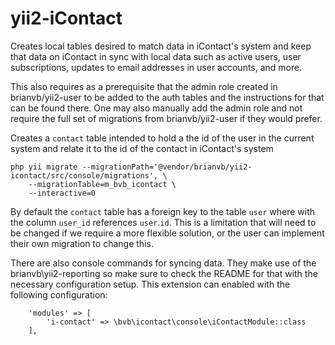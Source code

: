 # yii2-iContact

Creates local tables desired to match data in iContact's system and keep that data on
iContact in sync with local data such as active users, user subscriptions, updates
to email addresses in user accounts, and more.

This also requires as a prerequisite that the admin role created in brianvb/yii2-user
to be added to the auth tables and the instructions for that can be found there. One
may also manually add the admin role and not require the full set of migrations from
brianvb/yii2-user if they would prefer.

Creates a `contact` table intended to hold a the id of the user in the current system
and relate it to the id of the contact in iContact's system

```
php yii migrate --migrationPath='@vendor/brianvb/yii2-icontact/src/console/migrations', \
	--migrationTable=m_bvb_icontact \
	--interactive=0
```

By default the `contact` table has a foreign key to the table `user` where with the column
`user_id` references `user`.`id`. This is a limitation that will need to be changed if
we require a more flexible solution, or the user can implement their own migration
to change this.

There are also console commands for syncing data. They make use of the brianvb\yii2-reporting
so make sure to check the README for that with the necessary configuration setup. This extension
can enabled with the following configuration:
```
    'modules' => [
    	'i-contact' => \bvb\icontact\console\iContactModule::class
    ],
```